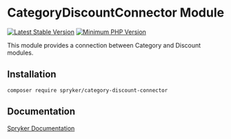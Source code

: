 # CategoryDiscountConnector Module
[![Latest Stable Version](https://poser.pugx.org/spryker/category-discount-connector/v/stable.svg)](https://packagist.org/packages/spryker/category-discount-connector)
[![Minimum PHP Version](https://img.shields.io/badge/php-%3E%3D%208.2-8892BF.svg)](https://php.net/)

This module provides a connection between Category and Discount modules.

## Installation

```
composer require spryker/category-discount-connector
```

## Documentation

[Spryker Documentation](https://docs.spryker.com)
